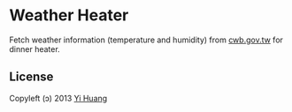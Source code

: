 Weather Heater
==============

Fetch weather information (temperature and humidity) from [cwb.gov.tw] for dinner heater.

License
-------

Copyleft (ↄ) 2013 [Yi Huang]

[cwb.gov.tw]: http://www.cwb.gov.tw/
[Yi Huang]: http://github.com/telgniw

